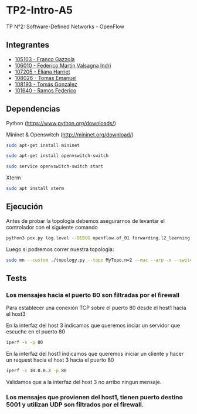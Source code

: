 # TP2-Intro-A5
TP N°2: Software-Defined Networks - OpenFlow

## Integrantes
- [105103 - Franco Gazzola](https://github.com/franco-jyq)
- [106010 - Federico Martín Valsagna Indri](https://github.com/FedericoValsagna)
- [107205 - Eliana Harriet](https://github.com/ElianaHarriet)
- [108026 - Tomas Emanuel](https://github.com/tomasemanuel)
- [108193 - Tomás González](https://github.com/tomasgonzz)
- [101640 - Ramos Federico](https://github.com/RamosFe)


## Dependencias

Python  (https://www.python.org/downloads/)

Mininet & Openswitch (http://mininet.org/download/)

```bash
sudo apt-get install mininet
```
```bash
sudo apt-get install openvswitch-switch
```
```bash
sudo service openvswitch-switch start
```

Xterm

```bash
sudo apt install xterm
```

## Ejecución
Antes de probar la topología debemos asegurarnos de levantar el controlador con el siguiente comando

```bash
python3 pox.py log.level --DEBUG openflow.of_01 forwarding.l2_learning controller
```

Luego si podremos correr nuestra topologia:

```bash
sudo mn --custom ./topology.py --topo MyTopo,n=2 --mac --arp -x --switch ovsk --controller remote
```

## Tests

### Los mensajes hacia el puerto 80 son filtradas por el firewall

Para establecer una conexión TCP sobre el puerto 80 desde el host1 hacia el host3

En la interfaz del host 3 indicamos que queremos inciar un servidor que escuche en el puerto 80
```bash
iperf -s -p 80
```
En la interfaz del host1 indicamos que queremos iniciar un cliente y hacer un request hacia el host 3 hacia el puerto 80
```bash
iperf -c 10.0.0.3 -p 80
```
Validamos que a la interfaz del host 3 no arribo ningun mensaje.


### Los mensajes que provienen del host1, tienen puerto destino 5001 y utilizan UDP son filtrados por el firewall.




















